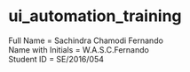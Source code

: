 # ui_automation_training<br>
Full Name = Sachindra Chamodi Fernando<br>
Name with Initials = W.A.S.C.Fernando<br>
Student ID = SE/2016/054
